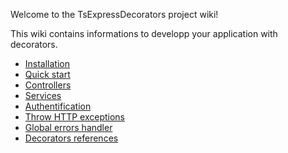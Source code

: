 
Welcome to the TsExpressDecorators project wiki!

This wiki contains informations to developp your application with decorators.

* [Installation](https://github.com/Romakita/ts-express-decorators/wiki/Installation)
* [Quick start](https://github.com/Romakita/ts-express-decorators/wiki/Quick-start)
* [Controllers](https://github.com/Romakita/ts-express-decorators/wiki/Controllers)
* [Services](https://github.com/Romakita/ts-express-decorators/wiki/Services)
* [Authentification](https://github.com/Romakita/ts-express-decorators/wiki/Authentification-strategy)
* [Throw HTTP exceptions](#throw-http-exceptions)
* [Global errors handler](https://github.com/Romakita/ts-express-decorators/wiki/Global-errors-handler)
* [Decorators references](https://github.com/Romakita/ts-express-decorators/wiki/Decorators-references)